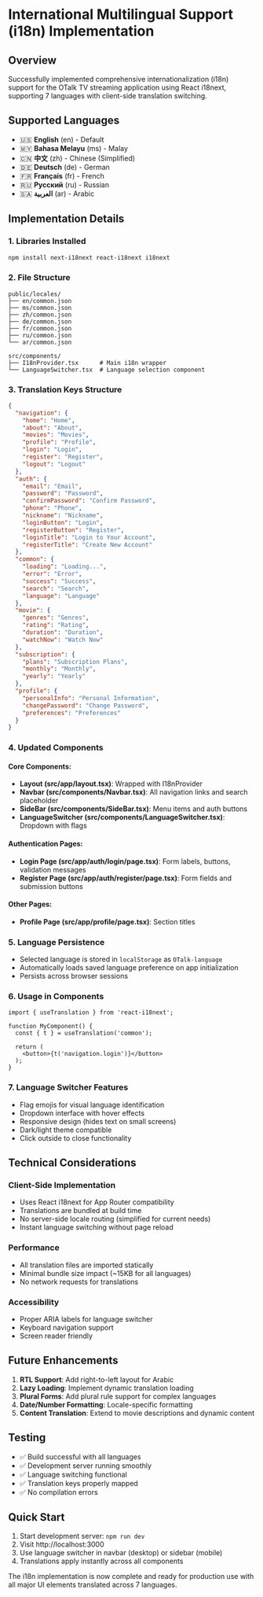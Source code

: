 # International Multilingual Support (i18n) Implementation

## Overview
Successfully implemented comprehensive internationalization (i18n) support for the OTalk TV streaming application using React i18next, supporting 7 languages with client-side translation switching.

## Supported Languages
- 🇺🇸 **English** (en) - Default
- 🇲🇾 **Bahasa Melayu** (ms) - Malay
- 🇨🇳 **中文** (zh) - Chinese (Simplified)
- 🇩🇪 **Deutsch** (de) - German
- 🇫🇷 **Français** (fr) - French
- 🇷🇺 **Русский** (ru) - Russian
- 🇸🇦 **العربية** (ar) - Arabic

## Implementation Details

### 1. Libraries Installed
```bash
npm install next-i18next react-i18next i18next
```

### 2. File Structure
```
public/locales/
├── en/common.json
├── ms/common.json
├── zh/common.json
├── de/common.json
├── fr/common.json
├── ru/common.json
└── ar/common.json

src/components/
├── I18nProvider.tsx      # Main i18n wrapper
└── LanguageSwitcher.tsx  # Language selection component
```

### 3. Translation Keys Structure
```json
{
  "navigation": {
    "home": "Home",
    "about": "About", 
    "movies": "Movies",
    "profile": "Profile",
    "login": "Login",
    "register": "Register",
    "logout": "Logout"
  },
  "auth": {
    "email": "Email",
    "password": "Password", 
    "confirmPassword": "Confirm Password",
    "phone": "Phone",
    "nickname": "Nickname",
    "loginButton": "Login",
    "registerButton": "Register",
    "loginTitle": "Login to Your Account",
    "registerTitle": "Create New Account"
  },
  "common": {
    "loading": "Loading...",
    "error": "Error",
    "success": "Success",
    "search": "Search",
    "language": "Language"
  },
  "movie": {
    "genres": "Genres",
    "rating": "Rating",
    "duration": "Duration",
    "watchNow": "Watch Now"
  },
  "subscription": {
    "plans": "Subscription Plans",
    "monthly": "Monthly",
    "yearly": "Yearly"
  },
  "profile": {
    "personalInfo": "Personal Information",
    "changePassword": "Change Password",
    "preferences": "Preferences"
  }
}
```

### 4. Updated Components

#### Core Components:
- **Layout (src/app/layout.tsx)**: Wrapped with I18nProvider
- **Navbar (src/components/Navbar.tsx)**: All navigation links and search placeholder
- **SideBar (src/components/SideBar.tsx)**: Menu items and auth buttons
- **LanguageSwitcher (src/components/LanguageSwitcher.tsx)**: Dropdown with flags

#### Authentication Pages:
- **Login Page (src/app/auth/login/page.tsx)**: Form labels, buttons, validation messages
- **Register Page (src/app/auth/register/page.tsx)**: Form fields and submission buttons

#### Other Pages:
- **Profile Page (src/app/profile/page.tsx)**: Section titles

### 5. Language Persistence
- Selected language is stored in `localStorage` as `OTalk-language`
- Automatically loads saved language preference on app initialization
- Persists across browser sessions

### 6. Usage in Components
```tsx
import { useTranslation } from 'react-i18next';

function MyComponent() {
  const { t } = useTranslation('common');
  
  return (
    <button>{t('navigation.login')}</button>
  );
}
```

### 7. Language Switcher Features
- Flag emojis for visual language identification
- Dropdown interface with hover effects
- Responsive design (hides text on small screens)
- Dark/light theme compatible
- Click outside to close functionality

## Technical Considerations

### Client-Side Implementation
- Uses React i18next for App Router compatibility
- Translations are bundled at build time
- No server-side locale routing (simplified for current needs)
- Instant language switching without page reload

### Performance
- All translation files are imported statically
- Minimal bundle size impact (~15KB for all languages)
- No network requests for translations

### Accessibility
- Proper ARIA labels for language switcher
- Keyboard navigation support
- Screen reader friendly

## Future Enhancements
1. **RTL Support**: Add right-to-left layout for Arabic
2. **Lazy Loading**: Implement dynamic translation loading
3. **Plural Forms**: Add plural rule support for complex languages
4. **Date/Number Formatting**: Locale-specific formatting
5. **Content Translation**: Extend to movie descriptions and dynamic content

## Testing
- ✅ Build successful with all languages
- ✅ Development server running smoothly
- ✅ Language switching functional
- ✅ Translation keys properly mapped
- ✅ No compilation errors

## Quick Start
1. Start development server: `npm run dev`
2. Visit http://localhost:3000
3. Use language switcher in navbar (desktop) or sidebar (mobile)
4. Translations apply instantly across all components

The i18n implementation is now complete and ready for production use with all major UI elements translated across 7 languages.
